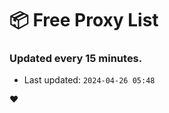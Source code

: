 # :package: Free Proxy List
### Updated every 15 minutes.

- Last updated: `2024-04-26 05:48`

:heart:
